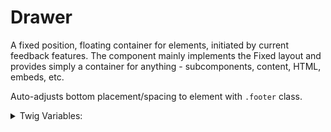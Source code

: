 # Drawer

A fixed position, floating container for elements, initiated by current feedback features.
The component mainly implements the Fixed layout and provides simply a container for anything -
subcomponents, content, HTML, embeds, etc.

Auto-adjusts bottom placement/spacing to element with `.footer` class.

<details>
  <summary>Twig Variables:</summary>

  ```
  align: "right (default) or left",
  layout: "stack (default)or cluster",
  sub_component_data: "Component or markup",
  ```
</details>

